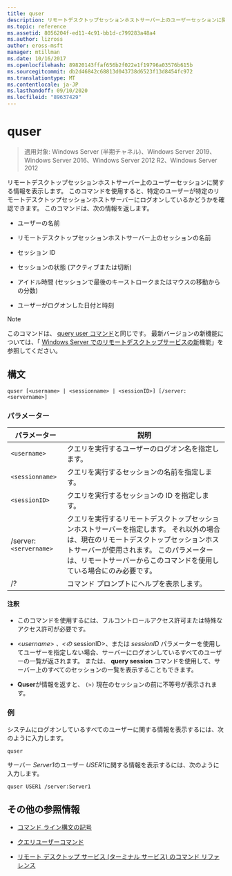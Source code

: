 ```yaml
---
title: quser
description: リモートデスクトップセッションホストサーバー上のユーザーセッションに関する情報を表示する、quser コマンドのリファレンス記事です。
ms.topic: reference
ms.assetid: 8056204f-ed11-4c91-bb1d-c799283a48a4
ms.author: lizross
author: eross-msft
manager: mtillman
ms.date: 10/16/2017
ms.openlocfilehash: 89820143ffaf656b2f022e1f19796a03576b615b
ms.sourcegitcommit: db2d46842c68813d043738d6523f13d8454fc972
ms.translationtype: MT
ms.contentlocale: ja-JP
ms.lasthandoff: 09/10/2020
ms.locfileid: "89637429"
---
```

# <a name="quser"></a>quser

> 適用対象: Windows Server (半期チャネル)、Windows Server 2019、Windows Server 2016、Windows Server 2012 R2、Windows Server 2012

リモートデスクトップセッションホストサーバー上のユーザーセッションに関する情報を表示します。 このコマンドを使用すると、特定のユーザーが特定のリモートデスクトップセッションホストサーバーにログオンしているかどうかを確認できます。 このコマンドは、次の情報を返します。

- ユーザーの名前

- リモートデスクトップセッションホストサーバー上のセッションの名前

- セッション ID

- セッションの状態 (アクティブまたは切断)

- アイドル時間 (セッションで最後のキーストロークまたはマウスの移動からの分数)

- ユーザーがログオンした日付と時刻

> [!NOTE]
> このコマンドは、 [query user コマンド](query-user.md)と同じです。 最新バージョンの新機能については、「 [Windows Server でのリモートデスクトップサービスの新](/previous-versions/windows/it-pro/windows-server-2012-r2-and-2012/dn283323(v=ws.11))機能」を参照してください。

## <a name="syntax"></a>構文

```
quser [<username> | <sessionname> | <sessionID>] [/server:<servername>]
```

### <a name="parameters"></a>パラメーター

| パラメーター | 説明 |
|--|--|
| `<username>` | クエリを実行するユーザーのログオン名を指定します。 |
| `<sessionname>` | クエリを実行するセッションの名前を指定します。 |
| `<sessionID>` | クエリを実行するセッションの ID を指定します。 |
| /server:`<servername>` | クエリを実行するリモートデスクトップセッションホストサーバーを指定します。 それ以外の場合は、現在のリモートデスクトップセッションホストサーバーが使用されます。 このパラメーターは、リモートサーバーからこのコマンドを使用している場合にのみ必要です。 |
| /? | コマンド プロンプトにヘルプを表示します。 |

#### <a name="remarks"></a>注釈

- このコマンドを使用するには、フルコントロールアクセス許可または特殊なアクセス許可が必要です。

- <*username*> *、<の* sessionID>、または *sessionID* パラメーターを使用してユーザーを指定しない場合、サーバーにログオンしているすべてのユーザーの一覧が返されます。 または、 **query session** コマンドを使用して、サーバー上のすべてのセッションの一覧を表示することもできます。

- **Quser**が情報を返すと、 `(>)` 現在のセッションの前に不等号が表示されます。

### <a name="examples"></a>例

システムにログオンしているすべてのユーザーに関する情報を表示するには、次のように入力します。

```
quser
```

サーバー *Server1*のユーザー *USER1*に関する情報を表示するには、次のように入力します。

```
quser USER1 /server:Server1
```

## <a name="additional-references"></a>その他の参照情報

- [コマンド ライン構文の記号](command-line-syntax-key.md)

- [クエリユーザーコマンド](query-user.md)

- [リモート デスクトップ サービス (ターミナル サービス) のコマンド リファレンス](remote-desktop-services-terminal-services-command-reference.md)
